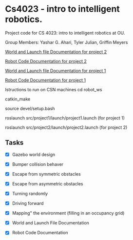 # Cs4023 - intro to intelligent robotics.
Project code for CS 4023: intro to intelligent robotics at OU.

Group Members: Yashar G. Ahari, Tyler Julian, Griffin Meyers

[World and Launch file Documentation for project 2](https://docs.google.com/document/d/1AL0kA7Uu-11LSPjjIP-D6XwD_32g5IPbwYkT6CpIs40/edit?usp=sharing)

[Robot Code Documentation for project 2](https://docs.google.com/document/d/1JoCypJMNU3raLMg25Htt_5DdtlTkTQWPM4GLSbWL6JE/edit?usp=sharing)

[World and Launch file Documentation for project 1](https://docs.google.com/document/d/1AL0kA7Uu-11LSPjjIP-D6XwD_32g5IPbwYkT6CpIs40/edit?usp=sharing)

[Robot Code Documentation for project 1](https://docs.google.com/document/d/119SaA8ffjNmmmlPRpur-L73ITs12jGSCzAXk7BLj3AY/edit?usp=sharing)

Istructions to run on CSN machines
cd robot_ws

catkin_make

source devel/setup.bash

roslaunch src/project1/launch/project1.launch (for project 1)

roslaunch src/project2/launch/project2.launch (for project 2)


## Tasks 
- [x] Gazebo world design
- [x] Bumper collision behaver 
- [x] Escape from symmetric obstacles 
- [x] Escape from asymmetric obstacles
- [x] Turning randomly 
- [x] Driving forward
- [x] Mapping" the environment (filling in an occupancy grid)
- [x] World and Launch File Documentation
- [x] Robot Code Documentation


